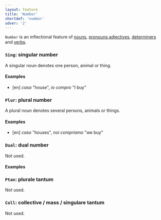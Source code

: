 ```yaml
---
layout: feature
title: 'Number'
shortdef: 'number'
udver: '2'
---
```


`Number` is an inflectional feature of [nouns](u-pos/NOUN),
[pronouns](u-pos/PRON),[adjectives](u-pos/ADJ), [determiners](u-pos/DET) and
[verbs](u-pos/VERB). 

### `Sing`: singular number

A singular noun denotes one person, animal or thing.

#### Examples

* [en] _casa_ "house", _io compro_ "I buy" 

### `Plur`: plural number

A plural noun denotes several persons, animals or things.

#### Examples

* [en] _case_ "houses", _noi compriamo_ "we buy"

### `Dual`: dual number

Not used.

#### Examples

### `Ptan`: plurale tantum

Not used.

### `Coll`: collective / mass / singulare tantum

Not used.


<!-- Interlanguage links updated Út zář 29 20:23:09 CEST 2020 -->
